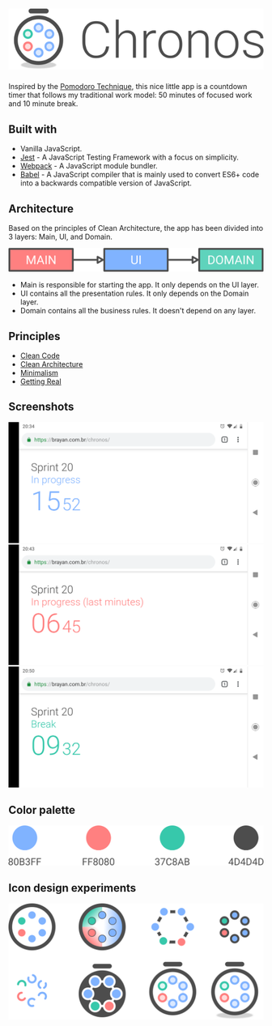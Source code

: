 # ![](design/header.svg)
Inspired by the [Pomodoro Technique](https://en.wikipedia.org/wiki/Pomodoro_Technique), this nice little app is a countdown timer that follows my traditional work model: 50 minutes of focused work and 10 minute break.

## Built with
* Vanilla JavaScript.
* [Jest](https://jestjs.io/) - A JavaScript Testing Framework with a focus on simplicity.
* [Webpack](https://webpack.js.org/) - A JavaScript module bundler.
* [Babel](https://babeljs.io/) - A JavaScript compiler that is mainly used to convert ES6+ code into a backwards compatible version of JavaScript.

## Architecture
Based on the principles of Clean Architecture, the app has been divided into 3 layers: Main, UI, and Domain.

![](design/architecture.svg)

* Main is responsible for starting the app. It only depends on the UI layer.
* UI contains all the presentation rules. It only depends on the Domain layer.
* Domain contains all the business rules. It doesn't depend on any layer.

## Principles
* [Clean Code](https://www.amazon.com/Clean-Code-Handbook-Software-Craftsmanship/dp/0132350882)
* [Clean Architecture](https://blog.cleancoder.com/uncle-bob/2012/08/13/the-clean-architecture.html)
* [Minimalism](https://visme.co/blog/minimalist-graphic-design/)
* [Getting Real](https://basecamp.com/books/getting-real)

## Screenshots
![](design/screenshots/01.png)
![](design/screenshots/02.png)
![](design/screenshots/03.png)

## Color palette
![](design/color-palette.svg)

## Icon design experiments
![](design/icon-design-experiments.svg)